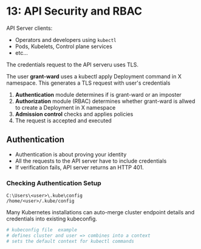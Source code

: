 # 13: API Security and RBAC 

API Server clients:
- Operators and developers using ```kubectl```
- Pods, Kubelets, Control plane services
- etc...

The credentials request to the API serveru uses TLS.

The user __grant-ward__ uses a kubectl apply Deployment command in X namespace. This generates a TLS request with user's credentials

1. __Authentication__ module determines if is grant-ward or an imposter
2. __Authorization__ module (RBAC) determines whether grant-ward is allwed to create a Deployment in X namespace
3. __Admission control__ checks and applies policies
4. The request is accepted and executed

## Authentication

- Authentication is about proving your identity
- All the requests to the API server have to include credentials 
- If verification fails, API server returns an HTTP 401.

### Checking Authentication Setup

```
C:\Users\<user>\.kube\config
/home/<user>/.kube/config
```

Many Kubernetes installations can auto-merge cluster endpoint details and credentials into existing kubeconfig.

```yaml
# kubeconfig file  example
# defines cluster and user => combines into a context
# sets the default context for kubectl commands 

